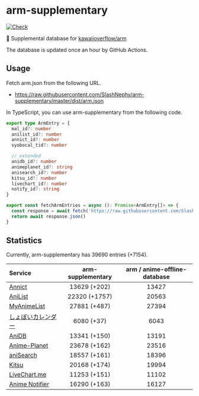 # arm-supplementary

[![Check](https://github.com/SlashNephy/arm-supplementary/actions/workflows/check-node.yml/badge.svg)](https://github.com/SlashNephy/arm-supplementary/actions/workflows/check-node.yml)

💊 Supplemental database for [kawaiioverflow/arm](https://github.com/kawaiioverflow/arm)

The database is updated once an hour by GitHub Actions.

## Usage

Fetch arm.json from the following URL.

- https://raw.githubusercontent.com/SlashNephy/arm-supplementary/master/dist/arm.json

In TypeScript, you can use arm-supplementary from the following code.

```TypeScript
export type ArmEntry = {
  mal_id?: number
  anilist_id?: number
  annict_id?: number
  syobocal_tid?: number

  // extended
  anidb_id?: number
  animeplanet_id?: string
  anisearch_id?: number
  kitsu_id?: number
  livechart_id?: number
  notify_id?: string
}

export const fetchArmEntries = async (): Promise<ArmEntry[]> => {
  const response = await fetch('https://raw.githubusercontent.com/SlashNephy/arm-supplementary/master/dist/arm.json')
  return await response.json()
}
```

## Statistics

Currently, arm-supplementary has 39690 entries (+7154).

| Service                                     | arm-supplementary | arm / anime-offline-database |
| :------------------------------------------ | :---------------: | :--------------------------: |
| [Annict](https://annict.com)                |   13629 (+202)    |            13427             |
| [AniList](https://anilist.co)               |   22320 (+1757)   |            20563             |
| [MyAnimeList](https://myanimelist.net)      |   27881 (+487)    |            27394             |
| [しょぼいカレンダー](https://cal.syoboi.jp) |    6080 (+37)     |             6043             |
| [AniDB](https://anidb.net)                  |   13341 (+150)    |            13191             |
| [Anime-Planet](https://anime-planet.com)    |   23678 (+162)    |            23516             |
| [aniSearch](https://anisearch.com)          |   18557 (+161)    |            18396             |
| [Kitsu](https://kitsu.io)                   |   20168 (+174)    |            19994             |
| [LiveChart.me](https://livechart.me)        |   11253 (+151)    |            11102             |
| [Anime Notifier](https://notify.moe)        |   16290 (+163)    |            16127             |
